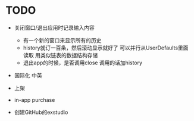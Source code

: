 # TODO

- 关闭窗口/退出应用时记录输入内容
    - 有一个新的窗口来显示所有的历史
    - history就订一百条，然后滚动显示就好了 可以并行从UserDefaults里面读取 用类似链表的数据结构存储
    - 退出app的时候，是否调用close 调用的话加history
- 国际化 中英
- 上架
- in-app purchase

- 创建GitHub的exstudio
